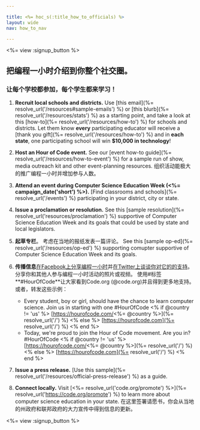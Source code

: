 ```yaml
---

title: <%= hoc_s(:title_how_to_officials) %>
layout: wide
nav: how_to_nav

---
```


<%= view :signup_button %>

## 把编程一小时介绍到你整个社交圈。

### 让每个学校都参加，每个学生都来学习！

  1. **Recruit local schools and districts.** Use [this email](%= resolve_url('/resources#sample-emails') %) or [this blurb](%= resolve_url('/resources/stats') %) as a starting point, and take a look at this [how-to](%= resolve_url('/resources/how-to') %) for schools and districts. Let them know **every** participating educator will receive a [thank you gift](%= resolve_url('/resources/how-to') %) and in **each state**, one participating school will win **$10,000 in technology**!

  2. **Host an Hour of Code event.** See our [event how-to guide](%= resolve_url('/resources/how-to-event') %) for a sample run of show, media outreach kit and other event-planning resources. 组织活动能极大的推广编程一小时并增加参与人数。

  3. **Attend an event during Computer Science Education Week (<%= campaign_date('short') %>).** [Find classrooms and schools](%= resolve_url('/events') %) participating in your district, city or state.

  4. **Issue a proclamation or resolution.** See this [sample resolution](%= resolve_url('resources/proclamation') %) supportive of Computer Science Education Week and its goals that could be used by state and local legislators.

  5. **起草专栏**。 考虑在当地的报纸发表一篇评论。 See this [sample op-ed](%= resolve_url('/resources/op-ed') %) supporting comupter supportive of Computer Science Education Week and its goals.

  6. **传播信息**[在Facebook上分享编程一小时](https://www.facebook.com/sharer/sharer.php?u=http%3A%2F%2Fhourofcode.com%2Fus)并[在Twitter上谈谈你对它的的支持](https://twitter.com/intent/tweet?url=http%3A%2F%2Fhourofcode.com&text=I%27m%20participating%20in%20this%20year%27s%20%23HourOfCode%2C%20are%20you%3F%20%40codeorg&original_referer=https%3A%2F%2Fwww.google.com%2Furl%3Fq%3Dhttps%253A%252F%252Ftwitter.com%252Fshare%253Fhashtags%253D%2526amp%253Brelated%253Dcodeorg%2526amp%253Btext%253DI%252527m%252Bparticipating%252Bin%252Bthis%252Byear%252527s%252B%252523HourOfCode%25252C%252Bare%252Byou%25253F%252B%252540codeorg%2526amp%253Burl%253Dhttp%25253A%25252F%25252Fhourofcode.com%26sa%3DD%26sntz%3D1%26usg%3DAFQjCNE1GLTUbKZfMlEh9Aj5w0iswz6PYQ&related=codeorg&hashtags=)。 分享你和其他人参与编程一小时活动的照片或视频。 使用#标签**#HourOfCode**让大家看到Code.org (@code.org)并且得到更多地支持。 或者，转发这些示例：
    
      * Every student, boy or girl, should have the chance to learn computer science. Join us in starting with one #HourOfCode <% if @country != 'us' %> [https://hourofcode.com/<%= @country %>](%= resolve_url('/') %) <% else %> [https://hourofcode.com](%= resolve_url('/') %) <% end %>
      * Today, we're proud to join the Hour of Code movement. Are you in? #HourOfCode <% if @country != 'us' %> [https://hourofcode.com/<%= @country %>](%= resolve_url('/') %) <% else %> [https://hourofcode.com](%= resolve_url('/') %) <% end %>   
          
        

  7. **Issue a press release.** [Use this sample](%= resolve_url('/resources/official-press-release') %) as a guide.

  8. **Connect locally.** Visit [<%= resolve_url('code.org/promote') %>](%= resolve_url('https://code.org/promote') %) to learn more about computer science education in your state. 在这里签署请愿书，你会从当地的州政府和联邦政府的大力宣传中得到信息的更新。

<%= view :signup_button %>